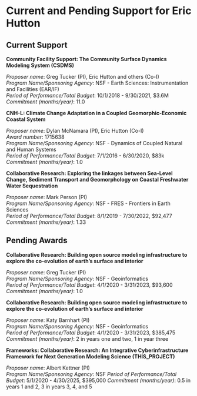 # Current and Pending Support for Eric Hutton

## Current Support

**Community Facility Support: The Community Surface Dynamics Modeling System (CSDMS)**

*Proposer name*: Greg Tucker (PI), Eric Hutton and others (Co-I)  
*Program Name/Sponsoring Agency*: NSF - Earth Sciences: Instrumentation and Facilities (EAR/IF)  
*Period of Performance/Total Budget*: 10/1/2018 - 9/30/2021, $3.6M  
*Commitment (months/year)*: 11.0


**CNH-L: Climate Change Adaptation in a Coupled Geomorphic-Economic Coastal System**

*Proposer name*: Dylan McNamara (PI), Eric Hutton (Co-I)  
*Award number*: 1715638  
*Program Name/Sponsoring Agency*: NSF - Dynamics of Coupled Natural and Human Systems  
*Period of Performance/Total Budget*: 7/1/2016 - 6/30/2020, $83k  
*Commitment (months/year)*: 1.0  


**Collaborative Research: Exploring the linkages between Sea-Level Change,
Sediment Transport and Geomorphology on Coastal  Freshwater Water Sequestration**

*Proposer name*: Mark Person (PI)  
*Program Name/Sponsoring Agency*: NSF - FRES - Frontiers in Earth Sciences  
*Period of Performance/Total Budget*: 8/1/2019 - 7/30/2022, $92,477  
*Commitment (months/year)*: 1.33


## Pending Awards   

**Collaborative Research: Building open source modeling infrastructure to
explore the co-evolution of earth’s surface and interior**

*Proposer name*: Greg Tucker (PI)  
*Program Name/Sponsoring Agency*: NSF - Geoinformatics  
*Period of Performance/Total Budget*: 4/1/2020 - 3/31/2023, $93,600  
*Commitment (months/year)*: 1.0


**Collaborative Research: Building open source modeling infrastructure to
explore the co-evolution of earth’s surface and interior**

*Proposer name*: Katy Barnhart (PI)  
*Program Name/Sponsoring Agency*: NSF - Geoinformatics  
*Period of Performance/Total Budget*: 4/1/2020 - 3/31/2023, $385,475  
*Commitment (months/year)*: 2 in years one and two, 1 in year three

**Frameworks: Collaborative Research: An Integrative Cyberinfrastructure Framework for Next Generation Modeling Science (THIS_PROJECT)**

*Proposer name*: Albert Kettner (PI)  
*Program Name/Sponsoring Agency*: NSF
*Period of Performance/Total Budget*: 5/1/2020 - 4/30/2025, $395,000
*Commitment (months/year)*: 0.5 in years 1 and 2, 3 in years 3, 4, and 5

